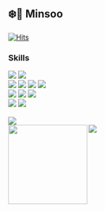 ## ❄️🐧 Minsoo

[![Hits](https://hits.seeyoufarm.com/api/count/incr/badge.svg?url=https%3A%2F%2Fgithub.com%2Fals95%2Fhit-counter&count_bg=%23000000&title_bg=%23555555&icon=github.svg&icon_color=%23E7E7E7&title=hits&edge_flat=false)](https://hits.seeyoufarm.com)

### Skills
<div>
  <img src="https://img.shields.io/badge/Python-3776AB?style=for-the-badge&logo=Python&logoColor=white">
  <img src="https://img.shields.io/badge/java-007396?style=for-the-badge&logo=java&logoColor=white">
</div>
<div>
  <img src="https://img.shields.io/badge/FastAPI-009688?style=for-the-badge&logo=FastAPI&logoColor=white">
  <img src="https://img.shields.io/badge/Spring Boot-6DB33F?style=for-the-badge&logo=Spring Boot&logoColor=white">
  <img src="https://img.shields.io/badge/Pytest-0A9EDC?style=for-the-badge&logo=Pytest&logoColor=white">
  <img src="https://img.shields.io/badge/JUnit5-25A162?style=for-the-badge&logo=JUnit5&logoColor=white">  
</div>
<div>
  <img src="https://img.shields.io/badge/Amazon AWS-232F3E?style=for-the-badge&logo=Amazon AWS&logoColor=white">
  <img src="https://img.shields.io/badge/PostgreSQL-4169E1?style=for-the-badge&logo=PostgreSQL&logoColor=white">
  <img src="https://img.shields.io/badge/Redis-DC382D?style=for-the-badge&logo=Redis&logoColor=white">
</div>
<div>
  <img src="https://img.shields.io/badge/GitHub Actions-2088FF?style=for-the-badge&logo=GitHub Actions&logoColor=white">
  <img src="https://img.shields.io/badge/Travis CI-3EAAAF?style=for-the-badge&logo=Travis CI&logoColor=white">
</div>

<br>
<div>
  <img src="https://github-profile-trophy.vercel.app/?username=als95&theme=onedark&title=MultiLanguage,PullRequest,Commits,Issues,Repositories" />
</div>
<div>
  <img height="160" align="left" src="https://github-readme-stats.vercel.app/api?username=als95&count_private=true&include_all_commits=true&show_icons=true&theme=dark&hide_border=true" />
  <img src="https://github-readme-stats.vercel.app/api/top-langs/?username=als95&layout=compact&theme=dark&hide_border=true" />
</div>
